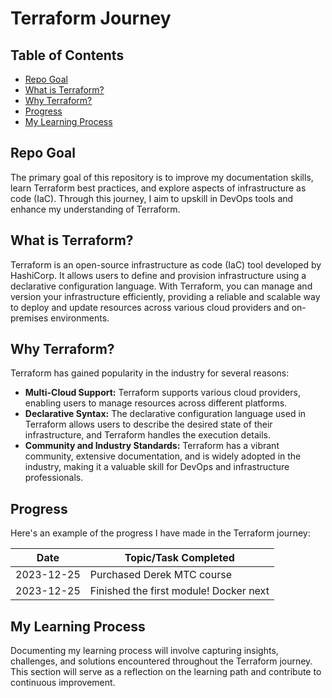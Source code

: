 # Terraform Journey

## Table of Contents
- [Repo Goal](#repo-goal)
- [What is Terraform?](#what-is-terraform)
- [Why Terraform?](#why-terraform)
- [Progress](#progress)
- [My Learning Process](#my-learning-process)

## Repo Goal
The primary goal of this repository is to improve my documentation skills, learn Terraform best practices, and explore aspects of infrastructure as code (IaC). Through this journey, I aim to upskill in DevOps tools and enhance my understanding of Terraform.

## What is Terraform?
Terraform is an open-source infrastructure as code (IaC) tool developed by HashiCorp. It allows users to define and provision infrastructure using a declarative configuration language. With Terraform, you can manage and version your infrastructure efficiently, providing a reliable and scalable way to deploy and update resources across various cloud providers and on-premises environments.

## Why Terraform?
Terraform has gained popularity in the industry for several reasons:
- **Multi-Cloud Support:** Terraform supports various cloud providers, enabling users to manage resources across different platforms.
- **Declarative Syntax:** The declarative configuration language used in Terraform allows users to describe the desired state of their infrastructure, and Terraform handles the execution details.
- **Community and Industry Standards:** Terraform has a vibrant community, extensive documentation, and is widely adopted in the industry, making it a valuable skill for DevOps and infrastructure professionals.

## Progress
Here's an example of the progress I have made in the Terraform journey:

| Date       | Topic/Task Completed               |
|------------|------------------------------------|
| 2023-12-25 | Purchased Derek MTC course         |
| 2023-12-25 | Finished the first module! Docker next         |

## My Learning Process
Documenting my learning process will involve capturing insights, challenges, and solutions encountered throughout the Terraform journey. This section will serve as a reflection on the learning path and contribute to continuous improvement.


